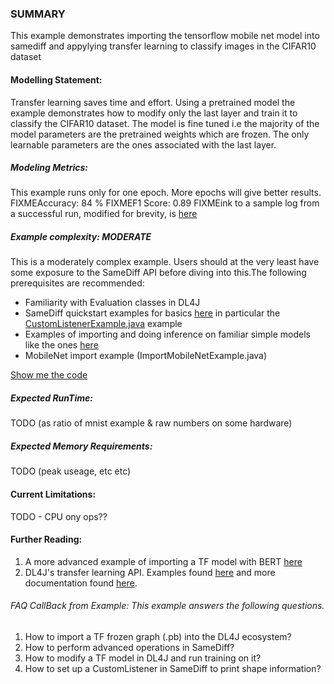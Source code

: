 ### SUMMARY
This example demonstrates importing the tensorflow mobile net model into samediff and appylying transfer learning to classify images in the CIFAR10 dataset  
                                                                             
#### Modelling Statement:
Transfer learning saves time and effort. Using a pretrained model the example demonstrates how to modify only the last layer and train it to classify the CIFAR10 dataset. The model is fine tuned i.e the majority of the model parameters are the pretrained weights which are frozen. The only learnable parameters are the ones associated with the last layer.  

##### Modeling Metrics:
This example runs only for one epoch. More epochs will give better results.  
FIXMEAccuracy: 84 % 
FIXMEF1 Score: 0.89
FIXMEink to a sample log from a successful run, modified for brevity, is [here](./.BertInferenceExample.logout)

##### Example complexity: **MODERATE**                                           
This is a moderately complex example. Users should at the very least have some exposure to the SameDiff API before diving into this.The following prerequisites are recommended:  
                                                                                
- Familiarity with Evaluation classes in DL4J  
- SameDiff quickstart examples for basics [here](../../../../../../../../../../samediff-examples/src/main/java/org/nd4j/examples/samediff/quickstart) in particular the [CustomListenerExample.java](../../../../../../../../../../samediff-examples/src/main/java/org/nd4j/examples/samediff/quickstart/modeling/CustomListenerExample.java) example  
- Examples of importing and doing inference on familiar simple models like the ones [here](../../quickstart/)  
- MobileNet import example (ImportMobileNetExample.java)  
                                                                                
[Show me the code](./MobileNetTransferLearningExample.java)  


##### Expected RunTime:
TODO (as ratio of mnist example & raw numbers on some hardware)

##### Expected Memory Requirements:
TODO (peak useage, etc etc)

#### Current Limitations:
TODO - CPU ony ops??

#### Further Reading:
1) A more advanced example of importing a TF model with BERT [here](../bert/BertInferenceExample.md)
2) DL4J's transfer learning API. Examples found [here](../../../../../../../../../../dl4j-examples/src/main/java/org/deeplearning4j/examples/advanced/features/transferlearning/) and more documentation found [here](https://deeplearning4j.org/transfer-learning).  

###### FAQ CallBack from Example: This example answers the following questions.  
1) How to import a TF frozen graph (.pb) into the DL4J ecosystem?  
2) How to perform advanced operations in SameDiff?  
3) How to modify a TF model in DL4J and run training on it?  
4) How to set up a CustomListener in SameDiff to print shape information?  
